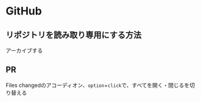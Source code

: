 # GitHub

## リポジトリを読み取り専用にする方法

アーカイブする

## PR

Files changedのアコーディオン、`option`+`click`で、すべてを開く・閉じるを切り替える
